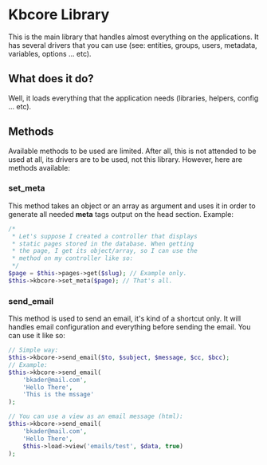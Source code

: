 # Kbcore Library

This is the main library that handles almost everything on the applications. It has several drivers that you can use (see: entities, groups, users, metadata, variables, options ... etc).

## What does it do?
Well, it loads everything that the application needs (libraries, helpers, config ... etc).

## Methods
Available methods to be used are limited. After all, this is not attended to be used at all, its drivers are to be used, not this library. However, here are methods available:

### set_meta
This method takes an object or an array as argument and uses it in order to generate all needed **meta** tags output on the head section. Example:
```php
/*
 * Let's suppose I created a controller that displays
 * static pages stored in the database. When getting
 * the page, I get its object/array, so I can use the
 * method on my controller like so:
 */
$page = $this->pages->get($slug); // Example only.
$this->kbcore->set_meta($page); // That's all.
```

### send_email
This method is used to send an email, it's kind of a shortcut only. It will handles email configuration and everything before sending the email. You can use it like so:
```php
// Simple way:
$this->kbcore->send_email($to, $subject, $message, $cc, $bcc);
// Example:
$this->kbcore->send_email(
	'bkader@mail.com',
	'Hello There',
	'This is the mssage'
);

// You can use a view as an email message (html):
$this->kbcore->send_email(
	'bkader@mail.com',
	'Hello There',
	$this->load->view('emails/test', $data, true)
);
```
